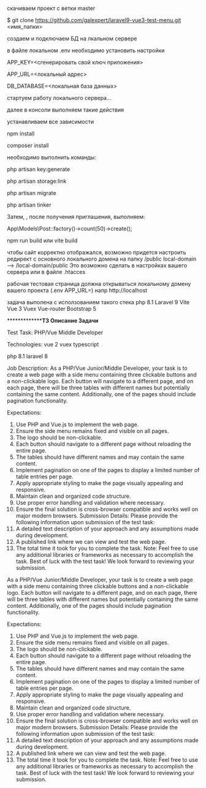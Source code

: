 скачиваем проект с ветки master

$ git clone https://github.com/galexpert/laravel9-vue3-test-menu.git
 <имя_папки>

создаем и подключаем БД на лкальном сервере

в файле локальном .env необходимо установить настройки

APP_KEY=<сгенерировать свой ключ приложения>

APP_URL=<локальный адрес>
 

DB_DATABASE=<локальная база данных>

стартуем работу локального сервера...

далее в консоли выполняем такие действия

устанавливаем все зависимости

npm install

composer install

необходимо выполнить команды:

php artisan key:generate

php artisan storage:link

php artisan migrate

php artisan tinker

Затем, , после получения приглашения, выполняем:

App\Models\Post::factory()->count(50)->create();

npm run build или vite build

чтобы сайт корректно отображался, возможно придется настроить редирект с основного локального домена на папку /public local-domain --> /local-domain/public Это возможно сделать в настройках вашего сервера или в файле .htacces

рабочая тестовая страница должна открываться локальному домену вашего проекта (.env APP_URL=) напр http://localhost

задача выполена с исползованием такого стека
php 8.1
Laravel 9
Vite
Vue 3
Vuex
Vue-router
Bootstrap 5


*************************************ТЗ Описание Задачи************************

Test Task: PHP/Vue Middle Developer

Technologies:
vue 2
vuex
typescript

php 8.1
laravel 8


Job Description:
As a PHP/Vue Junior/Middle Developer, your task is to create a web page with a side menu containing three clickable buttons and a non-clickable logo. Each button will navigate to a different page, and on each page, there will be three tables with different names but potentially containing the same content. Additionally, one of the pages should include pagination functionality.

Expectations:
1.	Use PHP and Vue.js to implement the web page.
2.	Ensure the side menu remains fixed and visible on all pages.
3.	The logo should be non-clickable.
4.	Each button should navigate to a different page without reloading the entire page.
5.	The tables should have different names and may contain the same content.
6.	Implement pagination on one of the pages to display a limited number of table entries per page.
7.	Apply appropriate styling to make the page visually appealing and responsive.
8.	Maintain clean and organized code structure.
9.	Use proper error handling and validation where necessary.
10.	Ensure the final solution is cross-browser compatible and works well on major modern browsers.
Submission Details:
Please provide the following information upon submission of the test task:
1.	A detailed text description of your approach and any assumptions made during development.
2.	A published link where we can view and test the web page.
3.	The total time it took for you to complete the task.
Note: Feel free to use any additional libraries or frameworks as necessary to accomplish the task.
Best of luck with the test task! We look forward to reviewing your submission.


As a PHP/Vue Junior/Middle Developer, your task is to create a web page with a side menu containing three clickable buttons and a non-clickable logo. Each button will navigate to a different page, and on each page, there will be three tables with different names but potentially containing the same content. Additionally, one of the pages should include pagination functionality.

Expectations:
1.	Use PHP and Vue.js to implement the web page.
2.	Ensure the side menu remains fixed and visible on all pages.
3.	The logo should be non-clickable.
4.	Each button should navigate to a different page without reloading the entire page.
5.	The tables should have different names and may contain the same content.
6.	Implement pagination on one of the pages to display a limited number of table entries per page.
7.	Apply appropriate styling to make the page visually appealing and responsive.
8.	Maintain clean and organized code structure.
9.	Use proper error handling and validation where necessary.
10.	Ensure the final solution is cross-browser compatible and works well on major modern browsers.
Submission Details:
Please provide the following information upon submission of the test task:
1.	A detailed text description of your approach and any assumptions made during development.
2.	A published link where we can view and test the web page.
3.	The total time it took for you to complete the task.
Note: Feel free to use any additional libraries or frameworks as necessary to accomplish the task.
Best of luck with the test task! We look forward to reviewing your submission.



